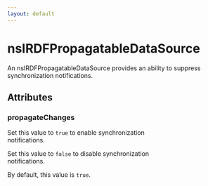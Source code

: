 ```yaml
---
layout: default
---
```


# nsIRDFPropagatableDataSource #
  
An nsIRDFPropagatableDataSource provides an ability to suppress  
synchronization notifications.  
  

## Attributes ##

### propagateChanges ###
  
Set this value to <code>true</code> to enable synchronization  
notifications.  
  
Set this value to <code>false</code> to disable synchronization  
notifications.  
  
By default, this value is <code>true</code>.  
  
